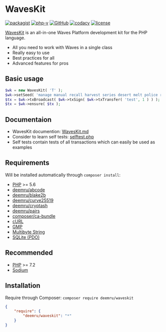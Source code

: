 # WavesKit

[![packagist](https://img.shields.io/packagist/v/deemru/waveskit.svg)](https://packagist.org/packages/deemru/waveskit) [![php-v](https://img.shields.io/packagist/php-v/deemru/waveskit.svg)](https://packagist.org/packages/deemru/waveskit) [![GitHub](https://img.shields.io/github/workflow/status/deemru/WavesKit/PHP.svg?label=github%20actions)](https://github.com/deemru/WavesKit/actions/workflows/php.yml) [![codacy](https://img.shields.io/codacy/grade/439e2cedcdaf4091be29b7b1755e7c16.svg?label=codacy)](https://app.codacy.com/project/deemru/WavesKit/dashboard) [![license](https://img.shields.io/packagist/l/deemru/waveskit.svg)](https://packagist.org/packages/deemru/waveskit)

[WavesKit](https://github.com/deemru/WavesKit) is an all-in-one Waves Platform development kit for the PHP language.

- All you need to work with Waves in a single class
- Really easy to use
- Best practices for all
- Advanced features for pros

## Basic usage

```php
$wk = new WavesKit( 'T' );
$wk->setSeed( 'manage manual recall harvest series desert melt police rose hollow moral pledge kitten position add' );
$tx = $wk->txBroadcast( $wk->txSign( $wk->txTransfer( 'test', 1 ) ) );
$tx = $wk->ensure( $tx );
```

## Documentaion

- WavesKit documention: [WavesKit.md](https://github.com/deemru/WavesKit/blob/master/docs/WavesKit.md)
- Consider to learn self tests: [selftest.php](https://github.com/deemru/WavesKit/blob/master/test/selftest.php)
- Self tests contain tests of all transactions which can easily be used as examples

## Requirements

Will be installed automatically through `composer install`:

- [PHP](http://php.net) >= 5.6
- [deemru/abcode](https://packagist.org/packages/deemru/abcode)
- [deemru/blake2b](https://packagist.org/packages/deemru/blake2b)
- [deemru/curve25519](https://packagist.org/packages/deemru/curve25519)
- [deemru/cryptash](https://packagist.org/packages/deemru/cryptash)
- [deemru/pairs](https://packagist.org/packages/deemru/pairs)
- [composer/ca-bundle](https://packagist.org/packages/composer/ca-bundle)
- [cURL](http://php.net/manual/en/book.curl.php)
- [GMP](http://php.net/manual/en/book.gmp.php)
- [Multibyte String](http://php.net/manual/en/book.mbstring.php)
- [SQLite (PDO)](http://php.net/manual/en/ref.pdo-sqlite.php)

## Recommended

- [PHP](http://php.net) >= 7.2
- [Sodium](http://php.net/manual/en/book.sodium.php)

## Installation

Require through Composer: `composer require deemru/waveskit`

```json
{
    "require": {
        "deemru/waveskit": "*"
    }
}
```
